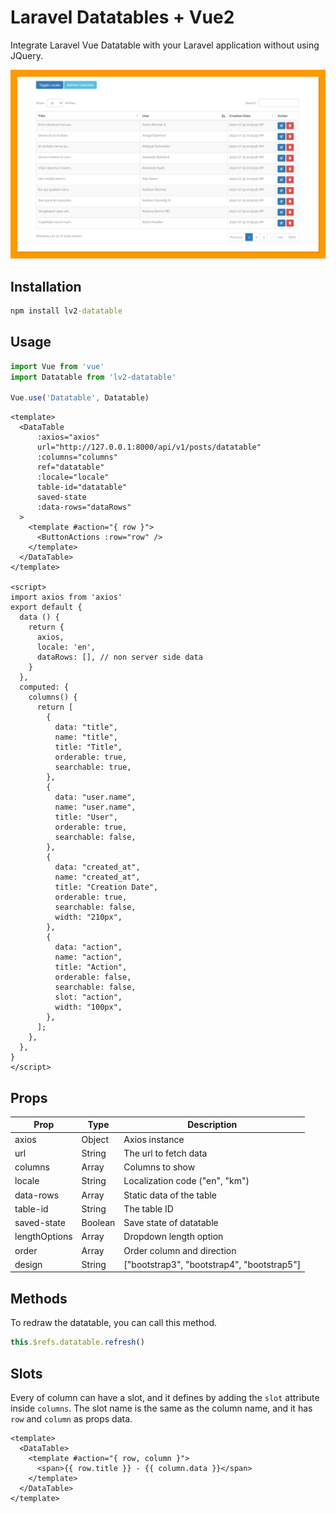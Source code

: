 # Laravel Datatables + Vue2

Integrate Laravel Vue Datatable with your Laravel application without using JQuery.

![](https://raw.githubusercontent.com/HELMAB/lv2-datatable/master/src/assets/ui.png?token=GHSAT0AAAAAABWQR7SDE4B6ROYDM4DRBASYYXGPMNQ)

## Installation

```cmd
npm install lv2-datatable
```

## Usage

```js
import Vue from 'vue'
import Datatable from 'lv2-datatable'

Vue.use('Datatable', Datatable)
```

```vue
<template>
  <DataTable
      :axios="axios"
      url="http://127.0.0.1:8000/api/v1/posts/datatable"
      :columns="columns"
      ref="datatable"
      :locale="locale"
      table-id="datatable"
      saved-state
      :data-rows="dataRows"
  >
    <template #action="{ row }">
      <ButtonActions :row="row" />
    </template>
  </DataTable>
</template>

<script>
import axios from 'axios'
export default {
  data () {
    return {
      axios,
      locale: 'en',
      dataRows: [], // non server side data
    }
  },
  computed: {
    columns() {
      return [
        {
          data: "title",
          name: "title",
          title: "Title",
          orderable: true,
          searchable: true,
        },
        {
          data: "user.name",
          name: "user.name",
          title: "User",
          orderable: true,
          searchable: false,
        },
        {
          data: "created_at",
          name: "created_at",
          title: "Creation Date",
          orderable: true,
          searchable: false,
          width: "210px",
        },
        {
          data: "action",
          name: "action",
          title: "Action",
          orderable: false,
          searchable: false,
          slot: "action",
          width: "100px",
        },
      ];
    },
  },
}
</script>
```
## Props

| Prop          | Type    | Description                                |
|---------------|---------|--------------------------------------------|
| axios         | Object  | Axios instance                             |
| url           | String  | The url to fetch data                      |
| columns       | Array   | Columns to show                            |
| locale        | String  | Localization code ("en", "km")             |
| data-rows     | Array   | Static data of the table                   |
| table-id      | String  | The table ID                               |
| saved-state   | Boolean | Save state of datatable                    |
| lengthOptions | Array   | Dropdown length option                     |
| order         | Array   | Order column and direction                 |
| design        | String  | ["bootstrap3", "bootstrap4", "bootstrap5"] |

## Methods

To redraw the datatable, you can call this method.

```js
this.$refs.datatable.refresh()
```

## Slots

Every of column can have a slot, and it defines by adding the `slot` attribute inside `columns`. The slot name is the same as the column name, and it has `row` and `column` as props data.

```vue
<template>
  <DataTable>
    <template #action="{ row, column }">
      <span>{{ row.title }} - {{ column.data }}</span>
    </template>
  </DataTable>
</template>
```
